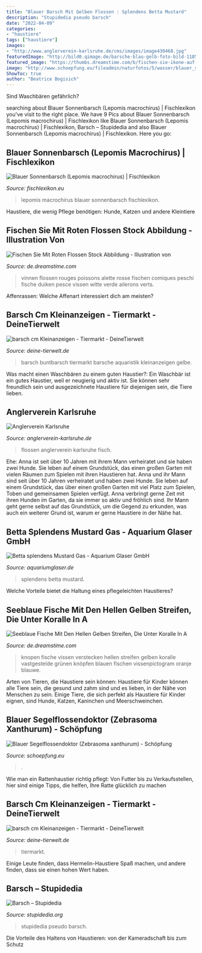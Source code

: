 ```yaml
---
title: "Blauer Barsch Mit Gelben Flossen : Splendens Betta Mustard"
description: "Stupidedia pseudo barsch"
date: "2022-04-09"
categories:
- "haustiere"
tags: ["haustiere"]
images:
- "http://www.anglerverein-karlsruhe.de/cms/images/image430468.jpg"
featuredImage: "http://bild0.qimage.de/barsche-blau-gelb-foto-bild-118582190.jpg"
featured_image: "https://thumbs.dreamstime.com/b/fischen-sie-ikone-auf-den-roten-blauen-grünen-orange-knöpfen-für-ihre-website-und-design-mit-raumtext-114000556.jpg"
image: "http://www.schoepfung.eu/fileadmin/naturfotos/5/wasser/blauer_segelfossendoktor.jpg"
ShowToc: true
author: "Beatrice Bogisich"
---
```



Sind Waschbären gefährlich?

	

		
searching about Blauer Sonnenbarsch (Lepomis macrochirus) | Fischlexikon you've visit to the right place. We have 9 Pics about Blauer Sonnenbarsch (Lepomis macrochirus) | Fischlexikon like Blauer Sonnenbarsch (Lepomis macrochirus) | Fischlexikon, Barsch – Stupidedia and also Blauer Sonnenbarsch (Lepomis macrochirus) | Fischlexikon. Here you go:
		
    
## Blauer Sonnenbarsch (Lepomis Macrochirus) | Fischlexikon

<img loading=lazy src="https://www.fischlexikon.eu/images/fischlexikon/galerie/optionale-pics/lepomis-macrochirus.jpg" onerror="this.onerror=null;this.src='https://tse1.mm.bing.net/th?id=OIP.yxWbvUfjMmeht5pCNOHxyQAAAA&amp;pid=15.1';" alt="Blauer Sonnenbarsch (Lepomis macrochirus) | Fischlexikon">

_Source: fischlexikon.eu_

>lepomis macrochirus blauer sonnenbarsch fischlexikon. 

	

Haustiere, die wenig Pflege benötigen: Hunde, Katzen und andere Kleintiere

    
## Fischen Sie Mit Roten Flossen Stock Abbildung - Illustration Von

<img loading=lazy src="https://thumbs.dreamstime.com/b/grüne-fische-mit-roten-flossen-auf-weißem-hintergrund-einem-weißen-153441047.jpg" onerror="this.onerror=null;this.src='https://tse4.mm.bing.net/th?id=OIP.ixr0vjNX_-vuHG9I9utxigHaFj&amp;pid=15.1';" alt="Fischen Sie Mit Roten Flossen Stock Abbildung - Illustration von">

_Source: de.dreamstime.com_

>vinnen flossen rouges poissons alette rosse fischen comiques peschi fische duiken pesce vissen witte verde ailerons verts. 

	

Affenrassen: Welche Affenart interessiert dich am meisten?

    
## Barsch Cm Kleinanzeigen - Tiermarkt - DeineTierwelt

<img loading=lazy src="http://bild0.qimage.de/barsche-blau-gelb-foto-bild-118582190.jpg" onerror="this.onerror=null;this.src='https://tse3.mm.bing.net/th?id=OIP.AR-yQbWzyJdAxwtedvLVfAHaFh&amp;pid=15.1';" alt="barsch cm Kleinanzeigen - Tiermarkt - DeineTierwelt">

_Source: deine-tierwelt.de_

>barsch buntbarsch tiermarkt barsche aquaristik kleinanzeigen gelbe. 

	

Was macht einen Waschbären zu einem guten Haustier?:
Ein Waschbär ist ein gutes Haustier, weil er neugierig und aktiv ist. Sie können sehr freundlich sein und ausgezeichnete Haustiere für diejenigen sein, die Tiere lieben.

    
## Anglerverein Karlsruhe

<img loading=lazy src="http://www.anglerverein-karlsruhe.de/cms/images/image430468.jpg" onerror="this.onerror=null;this.src='https://tse2.mm.bing.net/th?id=OIP.DDH66OEG-7hZoIRvYt2hRQHaCO&amp;pid=15.1';" alt="Anglerverein Karlsruhe">

_Source: anglerverein-karlsruhe.de_

>flossen anglerverein karlsruhe fisch. 

	

Ehe: Anna ist seit über 10 Jahren mit ihrem Mann verheiratet und sie haben zwei Hunde. Sie leben auf einem Grundstück, das einen großen Garten mit vielen Räumen zum Spielen mit ihren Haustieren hat.
Anna und ihr Mann sind seit über 10 Jahren verheiratet und haben zwei Hunde. Sie leben auf einem Grundstück, das über einen großen Garten mit viel Platz zum Spielen, Toben und gemeinsamen Spielen verfügt. Anna verbringt gerne Zeit mit ihren Hunden im Garten, da sie immer so aktiv und fröhlich sind. Ihr Mann geht gerne selbst auf das Grundstück, um die Gegend zu erkunden, was auch ein weiterer Grund ist, warum er gerne Haustiere in der Nähe hat.

    
## Betta Splendens Mustard Gas - Aquarium Glaser GmbH

<img loading=lazy src="http://www.aquariumglaser.de/wp-content/uploads/Betta_splendens_Mustard_Gas.1.jpg" onerror="this.onerror=null;this.src='https://tse2.mm.bing.net/th?id=OIP.bGi--hqQ73Ba5c6fBrn6NwHaE8&amp;pid=15.1';" alt="Betta splendens Mustard Gas - Aquarium Glaser GmbH">

_Source: aquariumglaser.de_

>splendens betta mustard. 

	

Welche Vorteile bietet die Haltung eines pflegeleichten Haustieres?

    
## Seeblaue Fische Mit Den Hellen Gelben Streifen, Die Unter Koralle In A

<img loading=lazy src="https://thumbs.dreamstime.com/b/fischen-sie-ikone-auf-den-roten-blauen-grünen-orange-knöpfen-für-ihre-website-und-design-mit-raumtext-114000556.jpg" onerror="this.onerror=null;this.src='https://tse4.mm.bing.net/th?id=OIP.Ppr_DZaZyjsTSPCMAjr4OwHaHa&amp;pid=15.1';" alt="Seeblaue Fische Mit Den Hellen Gelben Streifen, Die Unter Koralle In A">

_Source: de.dreamstime.com_

>knopen fische vissen verstecken hellen streifen gelben koralle vastgestelde grünen knöpfen blauen fischen vissenpictogram oranje blauwe. 

	

Arten von Tieren, die Haustiere sein können:
Haustiere für Kinder können alle Tiere sein, die gesund und zahm sind und es lieben, in der Nähe von Menschen zu sein. Einige Tiere, die sich perfekt als Haustiere für Kinder eignen, sind Hunde, Katzen, Kaninchen und Meerschweinchen.

    
## Blauer Segelflossendoktor (Zebrasoma Xanthurum) - Schöpfung

<img loading=lazy src="http://www.schoepfung.eu/fileadmin/naturfotos/5/wasser/blauer_segelfossendoktor.jpg" onerror="this.onerror=null;this.src='https://tse2.mm.bing.net/th?id=OIP.BYna18FpJxN_sYLipWYBvAHaE8&amp;pid=15.1';" alt="Blauer Segelflossendoktor (Zebrasoma xanthurum) - Schöpfung">

_Source: schoepfung.eu_

>. 

	

Wie man ein Rattenhaustier richtig pflegt: Von Futter bis zu Verkaufsstellen, hier sind einige Tipps, die helfen, Ihre Ratte glücklich zu machen

    
## Barsch Cm Kleinanzeigen - Tiermarkt - DeineTierwelt

<img loading=lazy src="http://bild5.qimage.de/barsche-blau-gelbe-foto-bild-118944855.jpg" onerror="this.onerror=null;this.src='https://tse2.mm.bing.net/th?id=OIP.oABxlOJD3cp9W86sziOuqQEhDY&amp;pid=15.1';" alt="barsch cm Kleinanzeigen - Tiermarkt - DeineTierwelt">

_Source: deine-tierwelt.de_

>tiermarkt. 

	

Einige Leute finden, dass Hermelin-Haustiere Spaß machen, und andere finden, dass sie einen hohen Wert haben.

    
## Barsch – Stupidedia

<img loading=lazy src="http://www.stupidedia.org/images/thumb/f/f1/Fisch2_blau.jpg/120px-Fisch2_blau.jpg" onerror="this.onerror=null;this.src='https://tse2.mm.bing.net/th?id=OIP.z9v-AfoRz0noaclDGwsbAwAAAA&amp;pid=15.1';" alt="Barsch – Stupidedia">

_Source: stupidedia.org_

>stupidedia pseudo barsch. 

	

Die Vorteile des Haltens von Haustieren: von der Kameradschaft bis zum Schutz

